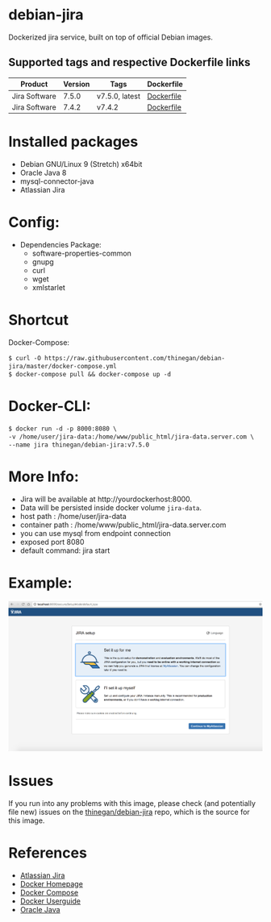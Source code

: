 # debian-jira
Dockerized jira service, built on top of official Debian images.

## Supported tags and respective Dockerfile links

| Product |Version | Tags  | Dockerfile |
|---------|--------|-------|------------|
| Jira Software | 7.5.0 | v7.5.0, latest | [Dockerfile](https://github.com/thinegan/debian-jira/blob/master/Dockerfile) |
| Jira Software | 7.4.2 | v7.4.2 | [Dockerfile](https://github.com/thinegan/debian-jira/blob/master/Dockerfile) |

# Installed packages
* Debian GNU/Linux 9 (Stretch) x64bit
* Oracle Java 8 
* mysql-connector-java
* Atlassian Jira

# Config:
* Dependencies Package:
  * software-properties-common
  * gnupg 
  * curl
  * wget
  * xmlstarlet

# Shortcut
Docker-Compose:
```console
$ curl -O https://raw.githubusercontent.com/thinegan/debian-jira/master/docker-compose.yml
$ docker-compose pull && docker-compose up -d
```

# Docker-CLI:
```console
$ docker run -d -p 8000:8080 \
-v /home/user/jira-data:/home/www/public_html/jira-data.server.com \
--name jira thinegan/debian-jira:v7.5.0
```

# More Info:
* Jira will be available at http://yourdockerhost:8000.
* Data will be persisted inside docker volume `jira-data`.
* host path : /home/user/jira-data
* container path : /home/www/public_html/jira-data.server.com
* you can use mysql from endpoint connection
* exposed port 8080
* default command: jira start

# Example:
![example-docker-jira](images/example-docker-jira.png)

# Issues
If you run into any problems with this image, please check (and potentially file new) issues on the [thinegan/debian-jira](https://github.com/thinegan/debian-jira) repo, which is the source for this image.

# References
* [Atlassian Jira](https://www.atlassian.com/software/jira)
* [Docker Homepage](https://www.docker.com/)
* [Docker Compose](https://docs.docker.com/compose/)
* [Docker Userguide](https://docs.docker.com/userguide/)
* [Oracle Java](https://java.com/en/download/)